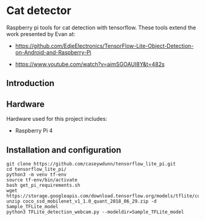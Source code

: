 # Cat detector

Raspberry pi tools for cat detection with tensorflow. These tools extend the
work presented by Evan at:

- https://github.com/EdjeElectronics/TensorFlow-Lite-Object-Detection-on-Android-and-Raspberry-Pi

- https://www.youtube.com/watch?v=aimSGOAUI8Y&t=482s



## Introduction


## Hardware

Hardware used for this project includes:
- Raspberry Pi 4



## Installation and configuration

    git clone https://github.com/caseywdunn/tensorflow_lite_pi.git
    cd tensorflow_lite_pi/
    python3 -m venv tf-env
    source tf-env/bin/activate
    bash get_pi_requirements.sh
    wget https://storage.googleapis.com/download.tensorflow.org/models/tflite/coco_ssd_mobilenet_v1_1.0_quant_2018_06_29.zip
    unzip coco_ssd_mobilenet_v1_1.0_quant_2018_06_29.zip -d Sample_TFLite_model
    python3 TFLite_detection_webcam.py --modeldir=Sample_TFLite_model
